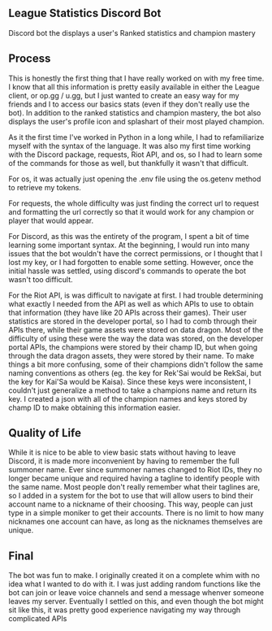 ## League Statistics Discord Bot
Discord bot the displays a user's Ranked statistics and champion mastery

## Process
This is honestly the first thing that I have really worked on with my free time. 
I know that all this information is pretty easily available in either the League client, or op.gg / u.gg,
but I just wanted to create an easy way for my friends and I to access our basics stats (even if they don't
really use the bot). In addition to the ranked statistics and champion mastery, the bot also displays the 
user's profile icon and splashart of their most played champion.

As it the first time I've worked in Python in a long while, I had to refamiliarize myself with the syntax of
the language. It was also my first time working with the Discord package, requests, Riot API, and os, so I had to learn 
some of the commands for those as well, but thankfully it wasn't that difficult.

For os, it was actually just opening the .env file using the os.getenv method to retrieve my tokens.

For requests, the whole difficulty was just finding the correct url to request and formatting the url correctly
so that it would work for any champion or player that would appear.

For Discord, as this was the entirety of the program, I spent a bit of time learning some important syntax.
At the beginning, I would run into many issues that the bot wouldn't have the correct permissions, or I thought
that I lost my key, or I had forgotten to enable some setting. However, once the initial hassle was settled, 
using discord's commands to operate the bot wasn't too difficult.

For the Riot API, is was difficult to navigate at first. I had trouble determining what exactly I needed from the API
as well as which APIs to use to obtain that information (they have like 20 APIs across their games). Their user
statistics are stored in the developer portal, so I had to comb through their APIs there, while their game assets
were stored on data dragon. Most of the difficulty of using these were the way the data was stored, on the developer 
portal APIs, the champions were stored by their champ ID, but when going through the data dragon assets, they were stored
by their name. To make things a bit more confusing, some of their champions didn't follow the same naming conventions as 
others (eg. the key for Rek'Sai would be RekSai, but the key for Kai'Sa would be Kaisa). Since these keys were inconsistent,
I couldn't just generalize a method to take a champions name and return its key. I created a json with all of the champion 
names and keys stored by champ ID to make obtaining this information easier.

## Quality of Life
While it is nice to be able to view basic stats without having to leave Discord, it is made more inconvenient
by having to remember the full summoner name. Ever since summoner names changed to Riot IDs, they no longer became
unique and required having a tagline to identify people with the same name. Most people don't really remember what 
their taglines are, so I added in a system for the bot to use that will allow users to bind their account name to 
a nickname of their choosing. This way, people can just type in a simple moniker to get their accounts. There is 
no limit to how many nicknames one account can have, as long as the nicknames themselves are unique.

## Final
The bot was fun to make. I originally created it on a complete whim with no idea what I wanted to do with it.
I was just adding random functions like the bot can join or leave voice channels and send a message whenver 
someone leaves my server. Eventually I settled on this, and even though the bot might sit like this, it was pretty
good experience navigating my way through complicated APIs

